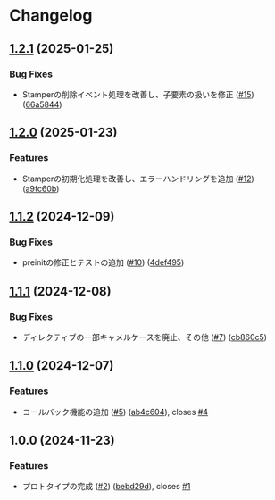 # Changelog

## [1.2.1](https://github.com/kos-dw/stamper/compare/v1.2.0...v1.2.1) (2025-01-25)


### Bug Fixes

* Stamperの削除イベント処理を改善し、子要素の扱いを修正 ([#15](https://github.com/kos-dw/stamper/issues/15)) ([66a5844](https://github.com/kos-dw/stamper/commit/66a5844a7b23303d74c7b954db8b33ec925f5300))

## [1.2.0](https://github.com/kos-dw/stamper/compare/v1.1.2...v1.2.0) (2025-01-23)


### Features

* Stamperの初期化処理を改善し、エラーハンドリングを追加 ([#12](https://github.com/kos-dw/stamper/issues/12)) ([a9fc60b](https://github.com/kos-dw/stamper/commit/a9fc60b318a0cfdf009196f20699df5b8d08bacb))

## [1.1.2](https://github.com/kos-dw/stamper/compare/v1.1.1...v1.1.2) (2024-12-09)


### Bug Fixes

* preinitの修正とテストの追加 ([#10](https://github.com/kos-dw/stamper/issues/10)) ([4def495](https://github.com/kos-dw/stamper/commit/4def495f121d8af16d771f72d101c960c7d38c03))

## [1.1.1](https://github.com/kos-dw/stamper/compare/v1.1.0...v1.1.1) (2024-12-08)


### Bug Fixes

* ディレクティブの一部キャメルケースを廃止、その他 ([#7](https://github.com/kos-dw/stamper/issues/7)) ([cb860c5](https://github.com/kos-dw/stamper/commit/cb860c5e76361e720083e35753ef295d71a4e95b))

## [1.1.0](https://github.com/kos-dw/stamper/compare/v1.0.0...v1.1.0) (2024-12-07)


### Features

* コールバック機能の追加 ([#5](https://github.com/kos-dw/stamper/issues/5)) ([ab4c604](https://github.com/kos-dw/stamper/commit/ab4c604bf7c03bd4e7020227a5bcde30ca994b23)), closes [#4](https://github.com/kos-dw/stamper/issues/4)

## 1.0.0 (2024-11-23)


### Features

* プロトタイプの完成 ([#2](https://github.com/kos-dw/stamper/issues/2)) ([bebd29d](https://github.com/kos-dw/stamper/commit/bebd29d80af41d80d4b6a7e8da2bbfde7eb877f3)), closes [#1](https://github.com/kos-dw/stamper/issues/1)
